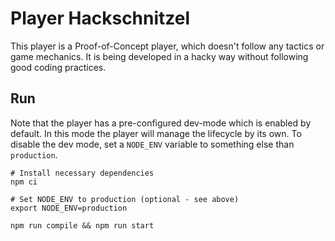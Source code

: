 # Player Hackschnitzel

This player is a Proof-of-Concept player, which doesn't follow any tactics or game mechanics.
It is being developed in a hacky way without following good coding practices.

## Run

Note that the player has a pre-configured dev-mode which is enabled by default. In this mode 
the player will manage the lifecycle by its own. To disable the dev mode, set a `NODE_ENV` 
variable to something else than `production`.


```
# Install necessary dependencies
npm ci

# Set NODE_ENV to production (optional - see above)
export NODE_ENV=production

npm run compile && npm run start
```